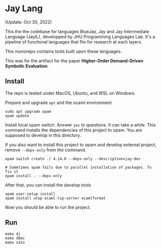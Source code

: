 Jay Lang
=====

(Update: Oct 30, 2022)

This the the codebase for languages BlueJay, Jay and Jay Intermediate Language (JayIL), developped by JHU Programming Languages Lab. It's a pipeline of functional languages that fits for research at each layers.

This monorepo contains tools built upon these languages.

This was for the artifact for the paper **Higher-Order Demand-Driven Symbolic Evaluation**.

Install
-------

The repo is tested under MacOS, Ubuntu, and WSL on Windows.

Prepare and upgrade `apt` and the ocaml environment
```
sudo apt upgrade opam
opam update
```

Install local opam switch. Answer `yes` to questions. It can take a while.
This command installs the dependencies of this project to opam. You are supposed to develop in this directory.

If you also want to install this project to opam and develop external project, remove `--deps-only` from the command.

```
opam switch create ./ 4.14.0 --deps-only --description=jay-dev

# Sometimes opam fails due to parallel installation of packages. To fix it
opam install . --deps-only
```

After that, you can install the develop tools
```
opam user-setup install
opam install utop ocaml-lsp-server ocamlformat
```

Now you should be able to run the project.


Run
---

```
make dj
make dbmc
make sato
```
